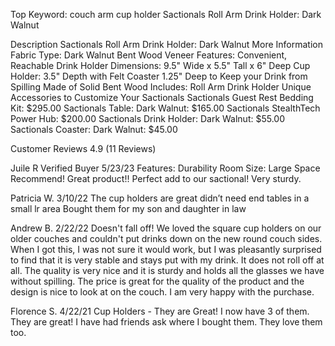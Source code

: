 Top Keyword: couch arm cup holder
Sactionals Roll Arm Drink Holder: Dark Walnut

Description
Sactionals Roll Arm Drink Holder: Dark Walnut
More Information
Fabric Type: Dark Walnut Bent Wood Veneer
Features: Convenient, Reachable Drink Holder
Dimensions: 9.5" Wide x 5.5" Tall x 6" Deep
Cup Holder: 3.5" Depth with Felt Coaster
1.25" Deep to Keep your Drink from Spilling
Made of Solid Bent Wood
Includes: Roll Arm Drink Holder
Unique Accessories to Customize Your Sactionals
Sactionals Guest Rest Bedding Kit: $295.00
Sactionals Table: Dark Walnut: $165.00
Sactionals StealthTech Power Hub: $200.00
Sactionals Drink Holder: Dark Walnut: $55.00
Sactionals Coaster: Dark Walnut: $45.00

Customer Reviews
4.9 (11 Reviews)

Juile R
Verified Buyer
5/23/23
Features: Durability
Room Size: Large Space
Recommend! Great product!! Perfect add to our sactional! Very sturdy.

Patricia W.
3/10/22
The cup holders are great didn’t need end tables in a small lr area Bought them for my son and daughter in law

Andrew B.
2/22/22
Doesn't fall off! We loved the square cup holders on our older couches and couldn't put drinks down on the new round couch sides. When I got this, I was not sure it would work, but I was pleasantly surprised to find that it is very stable and stays put with my drink. It does not roll off at all. The quality is very nice and it is sturdy and holds all the glasses we have without spilling. The price is great for the quality of the product and the design is nice to look at on the couch. I am very happy with the purchase.

Florence S.
4/22/21
Cup Holders - They are Great! I now have 3 of them. They are great! I have had friends ask where I bought them. They love them too.